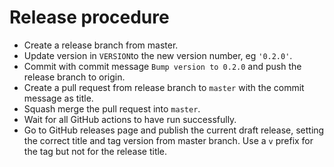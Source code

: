 # Release procedure

- Create a release branch from master.
- Update version in `VERSION`to the new version number, eg `'0.2.0'`.
- Commit with commit message `Bump version to 0.2.0` and push the release branch to origin.
- Create a pull request from release branch to `master` with the commit message as title.
- Squash merge the pull request into `master`.
- Wait for all GitHub actions to have run successfully.
- Go to GitHub releases page and publish the current draft release, setting the correct title and tag version from master branch. Use a `v` prefix for the tag but not for the release title.
